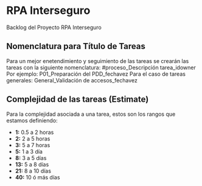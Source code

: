 # RPA Interseguro
Backlog del Proyecto RPA Interseguro

## Nomenclatura para Título de Tareas
Para un mejor enetendimiento y seguimiento de las tareas se crearán las tareas con la siguiente nomenclatura:
#proceso_Descripción tarea_idowner
Por ejemplo:
P01_Preparación del PDD_fechavez
Para el caso de tareas generales:
General_Validación de accesos_fechavez

## Complejidad de las tareas (Estimate)
Para la complejidad asociada a una tarea, estos son los rangos que estamos definiendo:
- **1:** 0.5 a 2 horas
- **2:** 2 a 5 horas
- **3:** 5 a 7 horas
- **5:** 1 a 3 día
- **8:** 3 a 5 días
- **13:** 5 a 8 días
- **21:** 8 a 10 días
- **40:** 10 ó más días
